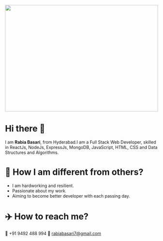 <img src="https://1.bp.blogspot.com/-fbfPpxykESA/WZK1_GUA3uI/AAAAAAABHTE/OSO00muQP1IdnvKEyyLZu0OxjaUbZR8ZQCK4BGAYYCw/s1600/Best-Firefox-Addons-for-Web-Design.png" height="350px" width="100%"/>

# Hi there 👋 
I am **Rabia Basari**, from Hyderabad.I am a Full Stack Web Developer, skilled in ReactJs, NodeJs, ExpressJs, MongoDB, JavaScript, HTML, CSS and Data Structures and Algorithms.
# 💪 How I am different from others?
* I am hardworking and resilient.
* Passionate about my work.
* Aiming to become better developer with each passing day.

# ✈️ How to reach me?
📲 +91 9492 488 994
📧 rabiabasari7@gmail.com
